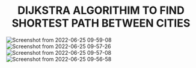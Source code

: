 <center><h1> DIJKSTRA ALGORITHIM TO FIND SHORTEST PATH BETWEEN CITIES</h1> </center>

![Screenshot from 2022-06-25 09-59-08](https://user-images.githubusercontent.com/70337488/175762504-cdc18a11-e8f7-4a9d-a811-54109c7bded7.png)  
![Screenshot from 2022-06-25 09-57-26](https://user-images.githubusercontent.com/70337488/175762447-2a6ca44b-89fa-480d-8e21-b91a9003657e.png)
![Screenshot from 2022-06-25 09-57-08](https://user-images.githubusercontent.com/70337488/175762448-adb41e31-9eae-4043-9234-0b7e291a69a3.png)
![Screenshot from 2022-06-25 09-56-58](https://user-images.githubusercontent.com/70337488/175762449-68a8e558-5f1d-4121-bab8-34bc8d128bd0.png)
